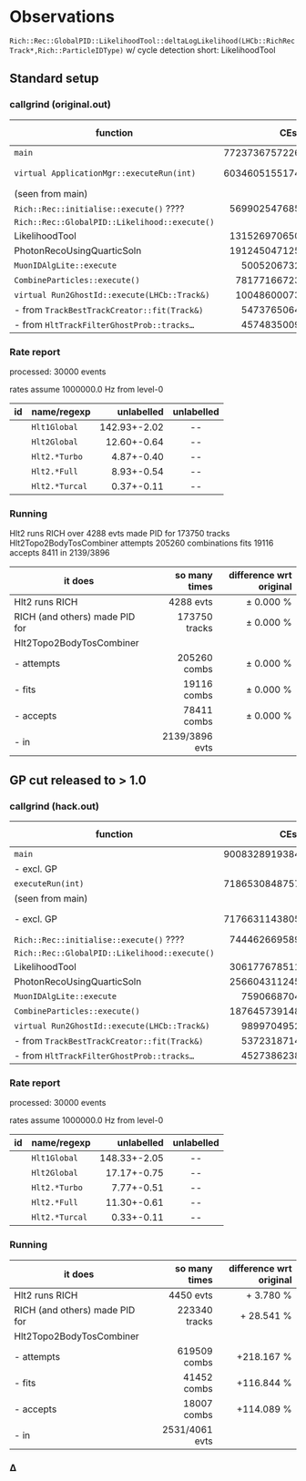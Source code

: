 # Observations

`Rich::Rec::GlobalPID::LikelihoodTool::deltaLogLikelihood(LHCb::RichRecTrack*,Rich::ParticleIDType)`
w/ cycle detection
short: LikelihoodTool

## Standard setup

### callgrind (original.out)

| function                                       |     CEst       |  % of `executeRun` |
| ---------------------------------------------- | --------------:| ------------------:|
| `main`                                         | 7723736757226  |       n/a          |
| `virtual ApplicationMgr::executeRun(int)`      | 6034605155174  |      100.000 %     |
|   (seen from main)                             |                |                    |
| `Rich::Rec::initialise::execute()` ????        |  569902547685  |                    |
| `Rich::Rec::GlobalPID::Likelihood::execute()`  |                |                    |
| LikelihoodTool                                 |  131526970650  |        2.180 %     |
| PhotonRecoUsingQuarticSoln                     |  191245047125  |        3.169 %     |
| `MuonIDAlgLite::execute`                       |    5005206732  |                    |
| `CombineParticles::execute()`                  |   78177166723  |        1.295 %     |
| `virtual Run2GhostId::execute(LHCb::Track&)`   |   10048600073  |        0.167 %     |
|   - from `TrackBestTrackCreator::fit(Track&)`  |    5473765064  |        0.091 %     |
|   - from `HltTrackFilterGhostProb::tracks…`    |    4574835009  |        0.076 %     |

### Rate report

processed: 30000 events

rates assume 1000000.0 Hz from level-0

| id | name/regexp                                    |  unlabelled   |  unlabelled   |
| -- | ---------------------------------------------- | -------------:|:-------------:|
|    | `Hlt1Global`                                   | 142.93+-2.02  |  --           |
|    | `Hlt2Global`                                   | 12.60+-0.64   |  --           |
|    | `Hlt2.*Turbo`                                  | 4.87+-0.40    |  --           |
|    | `Hlt2.*Full`                                   | 8.93+-0.54    |  --           |
|    | `Hlt2.*Turcal`                                 | 0.37+-0.11    |  --           |


### Running

Hlt2 runs RICH over 4288 evts
made PID for 173750 tracks
Hlt2Topo2BodyTosCombiner
attempts 205260 combinations
fits 19116
accepts 8411
in 2139/3896

| it does                         |  so many times   | difference wrt original  |
| ------------------------------- | ----------------:| ------------------------:|
| Hlt2 runs RICH                  |    4288 evts     |       ±  0.000 %         |
| RICH (and others)  made PID for |   173750 tracks  |       ±  0.000 %         |
| Hlt2Topo2BodyTosCombiner        |                  |                          |
|  - attempts                     |  205260 combs    |       ±  0.000 %         |
|  - fits                         |   19116 combs    |       ±  0.000 %         |
|  - accepts                      |   78411 combs    |       ±  0.000 %         |
|  - in                           |   2139/3896 evts |                          |

## GP cut released to > 1.0

### callgrind (hack.out)

| function                                       |     CEst       |  % of `executeRun` |
| ---------------------------------------------- | --------------:| ------------------:|
| `main`                                         | 9008328919384  |       n/a          |
|   - excl. GP                                   |                |                    |
| `executeRun(int)`                              | 7186530848757  |                    |
|   (seen from main)                             |                |                    |
|   - excl. GP                                   | 7176631143805  |      100.000 %     |
| `Rich::Rec::initialise::execute()` ????        |  744462669589  |                    |
| `Rich::Rec::GlobalPID::Likelihood::execute()`  |                |                    |
| LikelihoodTool                                 |  306177678511  |        4.266 %     |
| PhotonRecoUsingQuarticSoln                     |  256604311245  |        3.576 %     |
| `MuonIDAlgLite::execute`                       |    7590668704  |                    |
| `CombineParticles::execute()`                  |  187645739148  |        2.611 %     |
| `virtual Run2GhostId::execute(LHCb::Track&)`   |    9899704952  |                    |
|   - from `TrackBestTrackCreator::fit(Track&)`  |    5372318714  |                    |
|   - from `HltTrackFilterGhostProb::tracks…`    |    4527386238  |                    |

### Rate report

processed: 30000 events

rates assume 1000000.0 Hz from level-0

| id | name/regexp                                    |  unlabelled   |  unlabelled   |
| -- | ---------------------------------------------- | -------------:|:-------------:|
|    | `Hlt1Global`                                   | 148.33+-2.05  |  --           |
|    | `Hlt2Global`                                   | 17.17+-0.75   |  --           |
|    | `Hlt2.*Turbo`                                  | 7.77+-0.51    |  --           |
|    | `Hlt2.*Full`                                   | 11.30+-0.61   |  --           |
|    | `Hlt2.*Turcal`                                 | 0.33+-0.11    |  --           |

### Running

| it does                         |  so many times   | difference wrt original  |
| ------------------------------- | ----------------:| ------------------------:|
| Hlt2 runs RICH                  |    4450 evts     |       +  3.780 %         |
| RICH (and others)  made PID for |   223340 tracks  |       + 28.541 %         |
| Hlt2Topo2BodyTosCombiner        |                  |                          |
|  - attempts                     |  619509 combs    |       +218.167 %         |
|  - fits                         |   41452 combs    |       +116.844 %         |
|  - accepts                      |   18007 combs    |       +114.089 %         |
|  - in                           |   2531/4061 evts |                          |



### Δ

